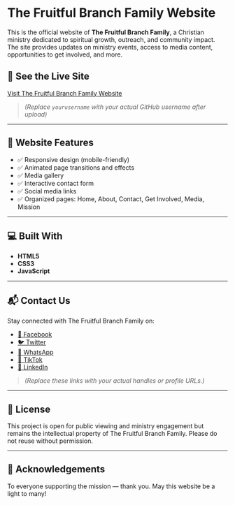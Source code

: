 # The Fruitful Branch Family Website

This is the official website of **The Fruitful Branch Family**, a Christian ministry dedicated to spiritual growth, outreach, and community impact. The site provides updates on ministry events, access to media content, opportunities to get involved, and more.

## 🔗 See the Live Site

[Visit The Fruitful Branch Family Website](https://yourusername.github.io/fruitful-branch-website)

> *(Replace `yourusername` with your actual GitHub username after upload)*

---

## 🌟 Website Features

- ✅ Responsive design (mobile-friendly)
- ✅ Animated page transitions and effects
- ✅ Media gallery
- ✅ Interactive contact form
- ✅ Social media links
- ✅ Organized pages: Home, About, Contact, Get Involved, Media, Mission

---

## 💻 Built With

- **HTML5**
- **CSS3**
- **JavaScript**

---

## 📬 Contact Us

Stay connected with The Fruitful Branch Family on:

- [📘 Facebook](https://facebook.com/yourpage)
- [🐦 Twitter](https://twitter.com/yourhandle)
- [📱 WhatsApp](https://wa.me/yournumber)
- [🎵 TikTok](https://tiktok.com/@yourhandle)
- [🔗 LinkedIn](https://linkedin.com/in/yourprofile)

> _(Replace these links with your actual handles or profile URLs.)_

---

## 📄 License

This project is open for public viewing and ministry engagement but remains the intellectual property of The Fruitful Branch Family. Please do not reuse without permission.

---

## 🙏 Acknowledgements

To everyone supporting the mission — thank you. May this website be a light to many!
